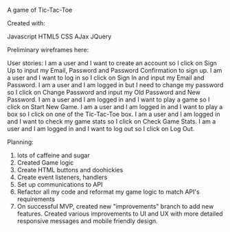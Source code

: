 A game of Tic-Tac-Toe 

Created with:

Javascript
HTML5
CSS
AJax
JQuery

Preliminary wireframes here:

User stories:
I am a user and I want to create an account so I click on Sign Up to input my Email, Password and Password Confirmation to sign up.
I am a user and I want to log in so I click on Sign In and input my Email and Password.
I am a user and I am logged in but I need to change my password so I click on Change Password and input my Old Password and New Password.
I am a user and I am logged in and I want to play a game so I click on Start New Game.
I am a user and I am logged in and I want to play a box so I click on one of the Tic-Tac-Toe box.
I am a user and I am logged in and I want to check my game stats so I click on Check Game Stats.
I am a user and I am logged in and I want to log out so I click on Log Out.

Planning:
1) lots of caffeine and sugar
2) Created Game logic
3) Create HTML buttons and doohickies
4) Create event listeners, handlers
5) Set up communications to API
6) Refactor all my code and reformat my game logic to match API's requirements
7) On successful MVP, created new "improvements" branch to add new features. Created various improvements to UI and UX with more detailed responsive messages and mobile friendly design.
